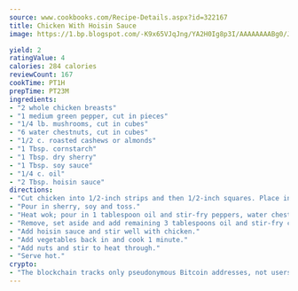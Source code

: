 ```yaml
---
source: www.cookbooks.com/Recipe-Details.aspx?id=322167
title: Chicken With Hoisin Sauce
image: https://1.bp.blogspot.com/-K9x65VJqJng/YA2H0Ig8p3I/AAAAAAAABg0/JRKr7ZzesxofwlGw6YudXad_aQn9BD52QCLcBGAsYHQ/s299/2.png

yield: 2
ratingValue: 4
calories: 284 calories
reviewCount: 167
cookTime: PT1H
prepTime: PT23M
ingredients:
- "2 whole chicken breasts"
- "1 medium green pepper, cut in pieces"
- "1/4 lb. mushrooms, cut in cubes"
- "6 water chestnuts, cut in cubes"
- "1/2 c. roasted cashews or almonds"
- "1 Tbsp. cornstarch"
- "1 Tbsp. dry sherry"
- "1 Tbsp. soy sauce"
- "1/4 c. oil"
- "2 Tbsp. hoisin sauce"
directions:
- "Cut chicken into 1/2-inch strips and then 1/2-inch squares. Place in bowl with cornstarch and toss."
- "Pour in sherry, soy and toss."
- "Heat wok; pour in 1 tablespoon oil and stir-fry peppers, water chestnuts, mushrooms and salt for 2 to 3 minutes."
- "Remove, set aside and add remaining 3 tablespoons oil and stir-fry chicken."
- "Add hoisin sauce and stir well with chicken."
- "Add vegetables back in and cook 1 minute."
- "Add nuts and stir to heat through."
- "Serve hot."
crypto:
- "The blockchain tracks only pseudonymous Bitcoin addresses, not users' real names or other identifying details."
---
```

